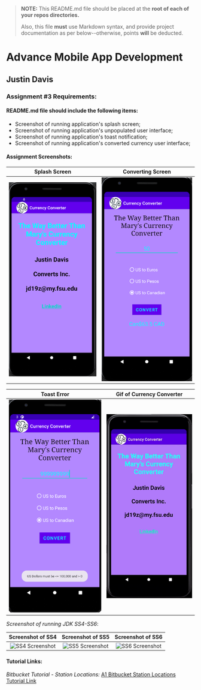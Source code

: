 > **NOTE:** This README.md file should be placed at the **root of each of your repos directories.**
>
>Also, this file **must** use Markdown syntax, and provide project documentation as per below--otherwise, points **will** be deducted.
>

# Advance Mobile App Development

## Justin Davis

### Assignment #3 Requirements:

#### README.md file should include the following items:

* Screenshot of running application's splash screen;
* Screenshot of running application's unpopulated user interface;
* Screenshot of running application's toast notification;
* Screenshot of running application's converted currency user interface;

[comment]: <> (> This is a blockquote.)

[comment]: <> (> This is the second paragraph in the blockquote.)

#### Assignment Screenshots:

Splash Screen             |  Converting Screen                 
:-------------------------:|:-------------------------:|
![My First App Screenshot](img/splash.png)  |  ![My First App Screenshot](img/p2.png)

Toast Error             |  Gif of Currency Converter                 
:-------------------------:|:-------------------------:|
![My First App Screenshot](img/toast.png)  |  ![My First App Screenshot](img/convt.gif)

*Screenshot of running JDK SS4-SS6*:

Screenshot of SS4             |  Screenshot of SS5             | Screenshot of SS6             
:-------------------------:|:-------------------------:|:------------------------------------------------:
![SS4 Screenshot](img/s.png)  |  ![SS5 Screenshot](img/ss2.png)  | ![SS6 Screenshot](img/ss3.png)

#### Tutorial Links:

*Bitbucket Tutorial - Station Locations:*
[A1 Bitbucket Station Locations Tutorial Link](https://bitbucket.org/jd19z/bitbucketstationlocations/ "Bitbucket Station Locations")